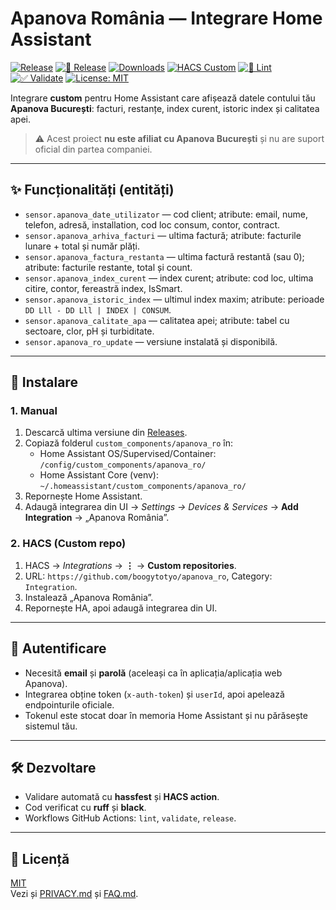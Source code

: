 # Apanova România — Integrare Home Assistant

[![Release](https://img.shields.io/github/v/release/boogytotyo/apanova_ro?display_name=tag&sort=semver)](https://github.com/boogytotyo/apanova_ro/releases)
[![🚀 Release](https://github.com/boogytotyo/apanova_ro/actions/workflows/release.yml/badge.svg)](https://github.com/boogytotyo/apanova_ro/actions/workflows/release.yml)
[![Downloads](https://img.shields.io/github/downloads/boogytotyo/apanova_ro/total.svg)](https://github.com/boogytotyo/apanova_ro/releases)
[![HACS Custom](https://img.shields.io/badge/HACS-Custom-blue.svg)](https://hacs.xyz/)
[![🧹 Lint](https://github.com/boogytotyo/apanova_ro/actions/workflows/lint.yml/badge.svg)](https://github.com/boogytotyo/apanova_ro/actions/workflows/lint.yml)
[![✅ Validate](https://github.com/boogytotyo/apanova_ro/actions/workflows/validate.yml/badge.svg)](https://github.com/boogytotyo/apanova_ro/actions/workflows/validate.yml)
[![License: MIT](https://img.shields.io/badge/License-MIT-blue.svg)](LICENSE)


Integrare **custom** pentru Home Assistant care afișează datele contului tău **Apanova București**: facturi, restanțe, index curent, istoric index și calitatea apei.

> ⚠️ Acest proiect **nu este afiliat cu Apanova București** și nu are suport oficial din partea companiei.

---

## ✨ Funcționalități (entități)

- `sensor.apanova_date_utilizator` — cod client; atribute: email, nume, telefon, adresă, installation, cod loc consum, contor, contract.
- `sensor.apanova_arhiva_facturi` — ultima factură; atribute: facturile lunare + total și număr plăți.
- `sensor.apanova_factura_restanta` — ultima factură restantă (sau 0); atribute: facturile restante, total și count.
- `sensor.apanova_index_curent` — index curent; atribute: cod loc, ultima citire, contor, fereastră index, IsSmart.
- `sensor.apanova_istoric_index` — ultimul index maxim; atribute: perioade `DD Lll - DD Lll | INDEX | CONSUM`.
- `sensor.apanova_calitate_apa` — calitatea apei; atribute: tabel cu sectoare, clor, pH și turbiditate.
- `sensor.apanova_ro_update` — versiune instalată și disponibilă.

---

## 🔧 Instalare

### 1. Manual
1. Descarcă ultima versiune din [Releases](https://github.com/boogytotyo/apanova_ro/releases).
2. Copiază folderul `custom_components/apanova_ro` în:
   - Home Assistant OS/Supervised/Container: `/config/custom_components/apanova_ro/`
   - Home Assistant Core (venv): `~/.homeassistant/custom_components/apanova_ro/`
3. Repornește Home Assistant.
4. Adaugă integrarea din UI → *Settings → Devices & Services* → **Add Integration** → „Apanova România”.

### 2. HACS (Custom repo)
1. HACS → *Integrations* → **⋮** → **Custom repositories**.
2. URL: `https://github.com/boogytotyo/apanova_ro`, Category: `Integration`.
3. Instalează „Apanova România”.
4. Repornește HA, apoi adaugă integrarea din UI.

---

## 🔐 Autentificare

- Necesită **email** și **parolă** (aceleași ca în aplicația/aplicația web Apanova).
- Integrarea obține token (`x-auth-token`) și `userId`, apoi apelează endpointurile oficiale.
- Tokenul este stocat doar în memoria Home Assistant și nu părăsește sistemul tău.

---

## 🛠️ Dezvoltare

- Validare automată cu **hassfest** și **HACS action**.
- Cod verificat cu **ruff** și **black**.
- Workflows GitHub Actions: `lint`, `validate`, `release`.

---

## 📝 Licență

[MIT](LICENSE)  
Vezi și [PRIVACY.md](PRIVACY.md) și [FAQ.md](FAQ.md).

